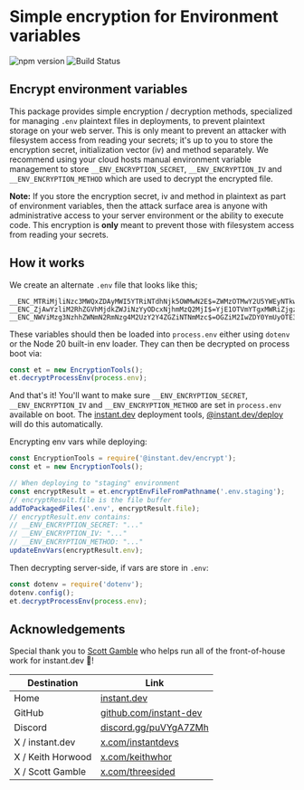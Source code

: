 # Simple encryption for Environment variables
![npm version](https://img.shields.io/npm/v/@instant.dev/encrypt?label=) ![Build Status](https://app.travis-ci.com/instant-dev/encrypt.svg?branch=main)

## Encrypt environment variables

This package provides simple encryption / decryption methods, specialized for
managing `.env` plaintext files in deployments, to prevent plaintext storage on
your web server. This is only meant to prevent an attacker with filesystem access
from reading your secrets; it's up to you to store the encryption secret,
initialization vector (iv) and method separately. We recommend using your cloud
hosts manual environment variable management to store `__ENV_ENCRYPTION_SECRET`,
`__ENV_ENCRYPTION_IV` and `__ENV_ENCRYPTION_METHOD` which are used to decrypt the
encrypted file.

**Note:** If you store the encryption secret, iv and method in plaintext as part
of environment variables, then the attack surface area is anyone with administrative
access to your server environment or the ability to execute code. This encryption
is **only** meant to prevent those with filesystem access from reading your secrets.

## How it works

We create an alternate `.env` file that looks like this;

```
__ENC_MTRiMjliNzc3MWQxZDAyMWI5YTRiNTdhNjk5OWMwN2E$=ZWMzOTMwY2U5YWEyNTkwODJhOTY4ZjhkMTM3YzBhNmQ$
__ENC_ZjAwYzliM2RhZGVhMjdkZWJiNzYyODcxNjhmMzQ2MjI$=YjE1OTVmYTgxMWRiZjgzOGRiNGNjNjMwODM5YzFjN2Y$
__ENC_NWViMzg3NzhhZWNmN2RmNzg4M2UzY2Y4ZGZiNTNmMzc$=OGZiM2IwZDY0YmUyOTE3MzM3NGEwN2NiOWZlNjI4M2U$
```

These variables should then be loaded into `process.env` either using `dotenv` or the
Node 20 built-in env loader. They can then be decrypted on process boot via:

```javascript
const et = new EncryptionTools();
et.decryptProcessEnv(process.env);
```

And that's it! You'll want to make sure `__ENV_ENCRYPTION_SECRET`,
`__ENV_ENCRYPTION_IV` and `__ENV_ENCRYPTION_METHOD` are set in `process.env` available
on boot. The [instant.dev](https://github.com/instant-dev/instant) deployment tools,
[@instant.dev/deploy](https://github.com/instant-dev/deploy) will do this automatically.

Encrypting env vars while deploying:

```javascript
const EncryptionTools = require('@instant.dev/encrypt');
const et = new EncryptionTools();

// When deploying to "staging" environment
const encryptResult = et.encryptEnvFileFromPathname('.env.staging');
// encryptResult.file is the file buffer
addToPackagedFiles('.env', encryptResult.file);
// encryptResult.env contains:
// __ENV_ENCRYPTION_SECRET: "..."
// __ENV_ENCRYPTION_IV: "..."
// __ENV_ENCRYPTION_METHOD: "..."
updateEnvVars(encryptResult.env);
```

Then decrypting server-side, if vars are store in `.env`:

```javascript
const dotenv = require('dotenv');
dotenv.config();
et.decryptProcessEnv(process.env);
```

## Acknowledgements

Special thank you to [Scott Gamble](https://x.com/threesided) who helps run all
of the front-of-house work for instant.dev 💜!

| Destination | Link |
| ----------- | ---- |
| Home | [instant.dev](https://instant.dev) |
| GitHub | [github.com/instant-dev](https://github.com/instant-dev) |
| Discord | [discord.gg/puVYgA7ZMh](https://discord.gg/puVYgA7ZMh) |
| X / instant.dev | [x.com/instantdevs](https://x.com/instantdevs) |
| X / Keith Horwood | [x.com/keithwhor](https://x.com/keithwhor) |
| X / Scott Gamble | [x.com/threesided](https://x.com/threesided) |